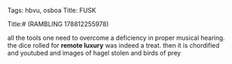 Tags: hbvu, osboa
Title: FUSK
  
Title:# (RAMBLING 178812255978)
  
all the tools one need to overcome a deficiency in proper musical hearing. the dice rolled for **remote luxury** was indeed a treat. then it is chordified and youtubed and images of hagel stolen and birds of prey